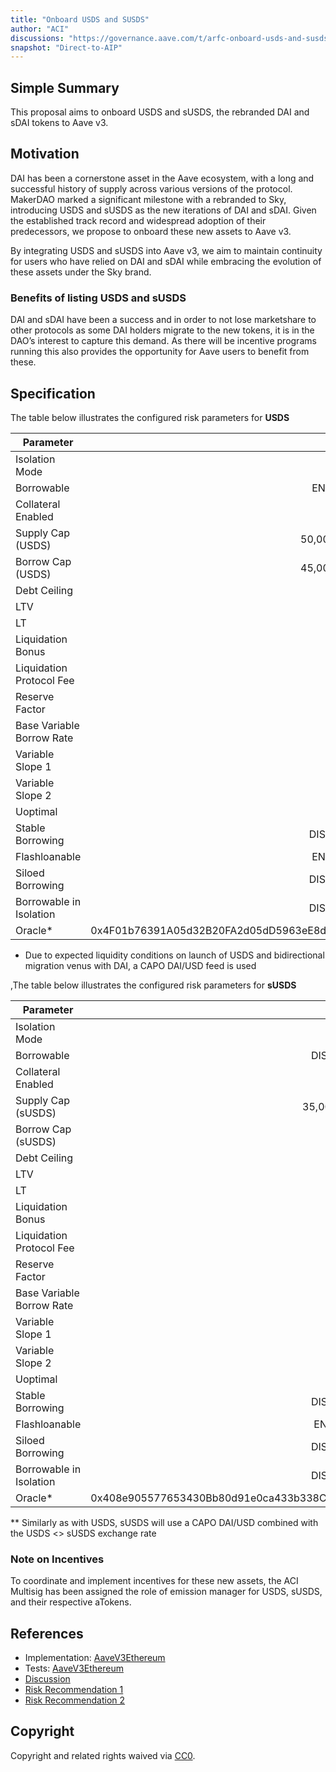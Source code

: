 ```yaml
---
title: "Onboard USDS and SUSDS"
author: "ACI"
discussions: "https://governance.aave.com/t/arfc-onboard-usds-and-susds-to-aave-v3/18987"
snapshot: "Direct-to-AIP"
---
```


## Simple Summary

This proposal aims to onboard USDS and sUSDS, the rebranded DAI and sDAI tokens to Aave v3.

## Motivation

DAI has been a cornerstone asset in the Aave ecosystem, with a long and successful history of supply across various versions of the protocol. MakerDAO marked a significant milestone with a rebranded to Sky, introducing USDS and sUSDS as the new iterations of DAI and sDAI. Given the established track record and widespread adoption of their predecessors, we propose to onboard these new assets to Aave v3.

By integrating USDS and sUSDS into Aave v3, we aim to maintain continuity for users who have relied on DAI and sDAI while embracing the evolution of these assets under the Sky brand.

### Benefits of listing USDS and sUSDS

DAI and sDAI have been a success and in order to not lose marketshare to other protocols as some DAI holders migrate to the new tokens, it is in the DAO’s interest to capture this demand. As there will be incentive programs running this also provides the opportunity for Aave users to benefit from these.

## Specification

The table below illustrates the configured risk parameters for **USDS**

| Parameter                 |                                      Value |
| ------------------------- | -----------------------------------------: |
| Isolation Mode            |                                      false |
| Borrowable                |                                    ENABLED |
| Collateral Enabled        |                                       true |
| Supply Cap (USDS)         |                                 50,000,000 |
| Borrow Cap (USDS)         |                                 45,000,000 |
| Debt Ceiling              |                                      USD 0 |
| LTV                       |                                       63 % |
| LT                        |                                       72 % |
| Liquidation Bonus         |                                      7.5 % |
| Liquidation Protocol Fee  |                                       10 % |
| Reserve Factor            |                                       25 % |
| Base Variable Borrow Rate |                                        0 % |
| Variable Slope 1          |                                      5.5 % |
| Variable Slope 2          |                                       75 % |
| Uoptimal                  |                                       90 % |
| Stable Borrowing          |                                   DISABLED |
| Flashloanable             |                                    ENABLED |
| Siloed Borrowing          |                                   DISABLED |
| Borrowable in Isolation   |                                   DISABLED |
| Oracle\*                  | 0x4F01b76391A05d32B20FA2d05dD5963eE8db20E6 |

- Due to expected liquidity conditions on launch of USDS and bidirectional migration venus with DAI, a CAPO DAI/USD feed is used

,The table below illustrates the configured risk parameters for **sUSDS**

| Parameter                 |                                      Value |
| ------------------------- | -----------------------------------------: |
| Isolation Mode            |                                      false |
| Borrowable                |                                   DISABLED |
| Collateral Enabled        |                                       true |
| Supply Cap (sUSDS)        |                                 35,000,000 |
| Borrow Cap (sUSDS)        |                                          0 |
| Debt Ceiling              |                                      USD 0 |
| LTV                       |                                       75 % |
| LT                        |                                       78 % |
| Liquidation Bonus         |                                      7.5 % |
| Liquidation Protocol Fee  |                                       10 % |
| Reserve Factor            |                                       25 % |
| Base Variable Borrow Rate |                                        0 % |
| Variable Slope 1          |                                      5.5 % |
| Variable Slope 2          |                                       75 % |
| Uoptimal                  |                                       90 % |
| Stable Borrowing          |                                   DISABLED |
| Flashloanable             |                                    ENABLED |
| Siloed Borrowing          |                                   DISABLED |
| Borrowable in Isolation   |                                   DISABLED |
| Oracle\*                  | 0x408e905577653430Bb80d91e0ca433b338CEA7C6 |

\*\* Similarly as with USDS, sUSDS will use a CAPO DAI/USD combined with the USDS <> sUSDS exchange rate

### Note on Incentives

To coordinate and implement incentives for these new assets, the ACI Multisig has been assigned the role of emission manager for USDS, sUSDS, and their respective aTokens.

## References

- Implementation: [AaveV3Ethereum](https://github.com/bgd-labs/aave-proposals-v3/blob/main/src/20240914_AaveV3Ethereum_OnboardUSDSAndSUSDS/AaveV3Ethereum_OnboardUSDSAndSUSDS_20240914.sol)
- Tests: [AaveV3Ethereum](https://github.com/bgd-labs/aave-proposals-v3/blob/main/src/20240914_AaveV3Ethereum_OnboardUSDSAndSUSDS/AaveV3Ethereum_OnboardUSDSAndSUSDS_20240914.t.sol)
- [Discussion](https://governance.aave.com/t/arfc-onboard-usds-and-susds-to-aave-v3/18987)
- [Risk Recommendation 1](https://governance.aave.com/t/arfc-onboard-usds-and-susds-to-aave-v3/18987/2)
- [Risk Recommendation 2](https://governance.aave.com/t/arfc-onboard-usds-and-susds-to-aave-v3/18987/3)

## Copyright

Copyright and related rights waived via [CC0](https://creativecommons.org/publicdomain/zero/1.0/).
